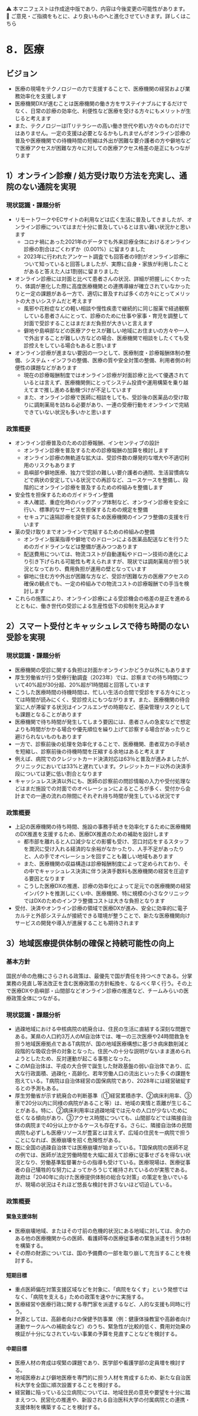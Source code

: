 ⚠️ 本マニフェストは作成途中版であり、内容は今後変更の可能性があります。  
💬 ご意見・ご指摘をもとに、より良いものへと進化させていきます。詳しくはこちら

# 8．医療

## ビジョン

- 医療の現場をテクノロジーの力で支援することで、医療機関の経営および業務効率化を支援します  
- 医療機関DXが進むことは医療機関の働き方をサステイナブルにするだけでなく、日常の診療の効率化、利便性など医療を受ける方々にもメリットが生じると考えます  
- また、テクノロジーはITリテラシーの高い働き世代や若い方々のものだけではありません。一定の支援は必要となるかもしれませんがオンライン診療の普及や医療機関での待機時間の短縮は外出が困難な要介護者の方や僻地などで医療アクセスが困難な方々に対しての医療アクセス格差の是正にもつながります

## 1）オンライン診療 / 処方受け取り方法を充実し、通院のない通院を実現

### 現状認識・課題分析

- リモートワークやECサイトの利用などは広く生活に普及してきましたが、オンライン診療についてはまだ十分に普及しているとは言い難い状況かと思います  
  - コロナ禍にあった2021年のデータでも外来診療全体におけるオンライン診療の割合はごくわずか（0.001%）に留まりました  
  - 2023年に行われたアンケート調査でも回答者の9割がオンライン診療について知っていると回答しましたが、実際に自身・家族が利用したことがあると答えた人は1割弱に留まりました  
- オンライン診療には対面と比べて患者さんの状況、詳細が把握しにくかったり、体調が悪化した際に高度医療機関との連携導線が確立されていなかったりと一定の課題がある一方で、適切に普及すれば多くの方々にとってメリットの大きいシステムだと考えます  
  - 風邪や花粉症などの軽い相談や慢性疾患で継続的に同じ服薬で経過観察している患者さんにとって、診療のために仕事や家事・育児を調整して対面で受診することはまだまだ負担が大きいと言えます  
  - 僻地や島嶼部などの医療アクセスが難しい地域にお住まいの方々や一人で外出することが難しい方などの場合、医療機関で相談をしたくても受診控えをしている場合もあると思います  
- オンライン診療が進まない要因の一つとして、医療制度・診療報酬体制の整備、システム・インフラの整備、医療の質や安全対策の整備、利用者側の利便性の課題などがあります  
  - 現在の診療報酬制度ではオンライン診療が対面診療と比べて優遇されているとは言えず、医療機関側にとってシステム投資や運用構築を乗り越えてまで推し進める動機づけが不足しています  
  - また、オンライン診療で医師に相談をしても、受診後の医薬品の受け取りに調剤薬局を訪ねる必要があり、一連の受療行動をオンラインで完結できていない状況も多いかと思います

### 政策概要

- オンライン診療普及のための診療報酬、インセンティブの設計  
  - オンライン診療を普及するための診療報酬の加算を検討します  
  - オンライン診療の無軌道な拡大は、受診件数の爆発的な増大や不適切利用のリスクもあります  
  - 島嶼部や僻地医療、独力で受診の難しい要介護者の通院、生活習慣病などで病状の安定している状況での再診など、ユースケースを整備し、段階的にオンライン診療を普及するための枠組みを整備します  
- 安全性を担保するためのガイドライン整備  
  - 本人確認、重症化時のバックアップ体制など、オンライン診療を安全に行い、標準的なサービスを担保するための規定を整備  
  - セキュアに遠隔診療を提供するため医療機関のインフラ整備の支援を行います  
- 薬の受け取りまでオンラインで完結するための枠組みの整備  
  - オンライン服薬指導や僻地でのドローンによる医薬品配送などを行うためのガイドラインなどは整備が進みつつあります  
  - 配送費用については、物流コストが自動運転やドローン技術の進化により引き下げられる可能性も考えられますが、現状では調剤薬局が担う状況となっており、費用負担が運用の壁となっています  
  - 僻地に住む方や外出が困難な方など、受診が困難な方の医療アクセスの確保の観点でも、一定の枠組みでの物流コストの診療報酬での手当を検討します  
- これらの施策により、オンライン診療による受診機会の格差の是正を進めるとともに、働き世代の受診による生産性低下の抑制を見込みます

## 2）スマート受付とキャッシュレスで待ち時間のない受診を実現

### 現状認識・課題分析

- 医療機関の受診に関する負担は対面かオンラインかどうか以外にもあります  
- 厚生労働省が行う受療行動調査（2023年）では、診察までの待ち時間について40%超が30分超、20%超が1時間超と回答しています  
- こうした医療時間の待機時間は、忙しい生活の合間で受診をする方々にとっては時間が読みにくく、受診控えにもつながります。また、医療機関の待合室に人が滞留する状況はインフルエンザの時期など、感染管理リスクとしても課題となることがあります  
- 医療機関で待ち時間が発生してしまう要因には、患者さんの急変などで想定よりも時間がかかる場合や優先順位を繰り上げて診察する場合があったりと避けられないものもあります  
- 一方で、診察前後の処理を効率化することで、医療機関、患者双方の手続きを短縮し、診察前後の待機時間を圧縮する余地はあると考えます  
- 例えば、病院でのクレジットカード決済対応は63％と普及が進みましたが、クリニックにおいては33%と遅れています。クレジットカード以外の決済手段については更に低い割合となります  
- キャッシュレス決済以外にも、医師の診察前の問診情報の入力や受付処理などはまだ施設での対面でのオペレーションによるところが多く、受付から会計までの一連の流れの隙間にそれぞれ待ち時間が発生している状況です

### 政策概要

- 上記の医療機関の待ち時間、施設の事務手続きを効率化するために医療機関のDX推進を支援するため、医療DX推進のための補助を設計します  
  - 都市部を離れると人口減少などの影響も受け、窓口対応をするスタッフを潤沢に受け入れる経済的な余裕がなかったり、人手不足があったりと、人の手でオペレーションを回すことも難しい地域もあります  
  - また、医療機関の収益構造は診療報酬制度によって定められており、その中でキャッシュレス決済に伴う決済手数料も医療機関の経営を圧迫する要因となります  
  - こうした医療DXの推進、診療の効率化によって足元での医療機関の経営インパクトを推測しにくい中、医療機関、特に規模の小さなクリニックではDXのためのインフラ整備コストは大きな負担となります  
- 受付、決済やオンライン診療の領域で医療DXが進み、安全に効率的に電子カルテと外部システムが接続できる環境が整うことで、新たな医療機関向けサービスの開発や導入が進展することも期待されます

## 3）地域医療提供体制の確保と持続可能性の向上

### 基本方針
国民が命の危機にさらされる政策は、最優先で国が責任を持つべきである。分掌業務の見直し等法改正を含む医療政策の方針転換を、なるべく早く行う。その上で医療DXや島嶼部・山間部などオンライン診療の推進など、チームみらいの医療政策全体につながる。

### 現状認識・課題分析
- 過疎地域における中核病院の統廃合は、住民の生活に直結する深刻な問題である。某県の人口約3万人のM自治体では、唯一の三次医療や24時間救急を担う地域医療拠点であるT病院が、国の地域医療構想に基づき病床数削減と段階的な吸収合併の対象となった。住民への十分な説明がないまま進められようとしたため、反対運動が起こる事態となった。
- このM自治体は、平成の大合併で誕生した財政基盤の弱い自治体であり、広大な行政面積、過疎化・高齢化、若年労働人口の流出といった多くの課題を抱えている。T病院は自治体経営の国保病院であり、2028年には経営破綻するとの予測もある。
- 厚生労働省が示す統廃合の判断基準（①経営累積赤字、②病床利用率、③車で20分以内に同様の病院があること等）は、地域の実情と乖離が生じることがある。特に、②病床利用率は過疎地域では元々の人口が少ないために低くなる傾向があり、③アクセス時間についても、山間部などでは隣接自治体の病院まで40分以上かかるケースも存在する。さらに、隣接自治体の民間病院も必ずしも医療リソースが豊富とは言えず、広域の住民を一病院で担うことになれば、医療崩壊を招く危険性がある。
- 既に全国の過疎自治体では医療崩壊が始まっている。T国保病院の医師不足の例では、医師が法定労働時間を大幅に超えて診療に従事せざるを得ない状況となり、労働基準監督署からの指導も受けている。医療現場は、医療従事者の自己犠牲的な努力によってかろうじて維持されているのが実態である。政府は「2040年に向けた医療提供体制の総合な対策」の策定を急いでいるが、現場の状況はそれほど悠長な検討を許さないほど切迫している。

### 政策概要

#### 緊急支援体制
- 医療崩壊地域、またはその寸前の危機的状況にある地域に対しては、余力のある他の医療機関からの医師、看護師等の医療従事者の緊急派遣を行う体制を構築する。
- その際の財源については、国の予備費の一部を取り崩して充当することを検討する。

#### 短期目標
- 重点医師偏在対策支援区域などを対象に、「病院をなくす」という発想ではなく、「病院を支える」ための政策を速やかに実施する。
- 医療経営や医療行政に関する専門家を派遣するなど、人的な支援も同時に行う。
- 財源としては、高齢者向けの保健予防事業（例：健康体操教室や高齢者向け運動サークルへの補助金など）のうち、緊急性が比較的低く、費用対効果の検証が十分になされていない事業の予算を見直すことなどを検討する。

#### 中期目標
- 医療人材の育成は喫緊の課題であり、医学部や看護学部の定員増を検討する。
- 地域医療および僻地医療を専門的に担う人材を育成するため、新たな自治医科大学を全国に順次設置することを検討する。
- 経営難に陥っている公立病院については、地域住民の意見や要望を十分に踏まえつつ、民営化の推進や、新設される自治医科大学の付属病院との連携・支援体制を構築することを検討する。